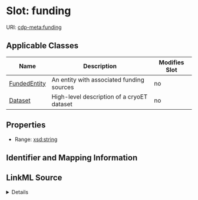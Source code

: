 # Slot: funding

URI: [cdp-meta:funding](metadatafunding)



<!-- no inheritance hierarchy -->




## Applicable Classes

| Name | Description | Modifies Slot |
| --- | --- | --- |
[FundedEntity](FundedEntity.md) | An entity with associated funding sources |  no  |
[Dataset](Dataset.md) | High-level description of a cryoET dataset |  no  |







## Properties

* Range: [xsd:string](http://www.w3.org/2001/XMLSchema#string)





## Identifier and Mapping Information








## LinkML Source

<details>
```yaml
name: funding
alias: funding
domain_of:
- FundedEntity
- Dataset
range: string

```
</details>